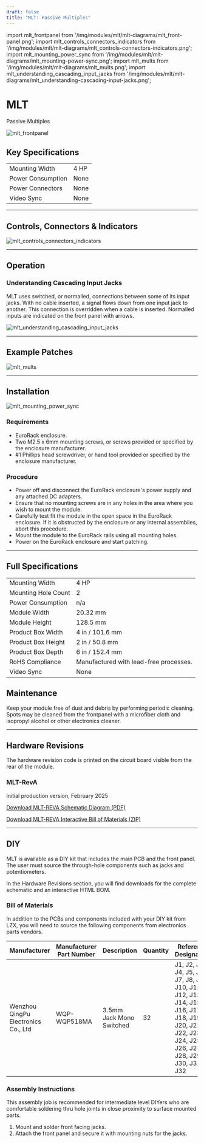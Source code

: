 ```yaml
---
draft: false
title: "MLT: Passive Multiples"
---
```


import mlt_frontpanel from '/img/modules/mlt/mlt-diagrams/mlt_front-panel.png';
import mlt_controls_connectors_indicators from '/img/modules/mlt/mlt-diagrams/mlt_controls-connectors-indicators.png';
import mlt_mounting_power_sync from '/img/modules/mlt/mlt-diagrams/mlt_mounting-power-sync.png';
import mlt_mults from '/img/modules/mlt/mlt-diagrams/mlt_mults.png';
import mlt_understanding_cascading_input_jacks from '/img/modules/mlt/mlt-diagrams/mlt_understanding-cascading-input-jacks​.png';

# MLT
<span class="head2_nolink">Passive Multiples</span>

<img src={mlt_frontpanel} alt="mlt_frontpanel"/>

<!-- ## Overview -->

## Key Specifications

|                   |                                                                                 |
| ----------------- | ------------------------------------------------------------------------------- |
| Mounting Width    | 4 HP                                                                            |
| Power Consumption | None                                                                            |
| Power Connectors  | None                                                                            |
| Video Sync        | None                                                                            |

---

## Controls, Connectors & Indicators

<img src={mlt_controls_connectors_indicators} alt="mlt_controls_connectors_indicators"/>

---

## Operation

### Understanding Cascading Input Jacks​

MLT uses switched, or normalled, connections between some of its input jacks. With no cable inserted, a signal flows down from one input jack to another. This connection is overridden when a cable is inserted. Normalled inputs are indicated on the front panel with arrows.

<img src={mlt_understanding_cascading_input_jacks} alt="mlt_understanding_cascading_input_jacks"/>

---

## Example Patches

<img src={mlt_mults} alt="mlt_mults"/>

---

## Installation

<img src={mlt_mounting_power_sync} alt="mlt_mounting_power_sync"/>

### Requirements

* EuroRack enclosure.
* Two M2.5 x 6mm mounting screws, or screws provided or specified by the enclosure manufacturer.
* #1 Phillips head screwdriver, or hand tool provided or specified by the enclosure manufacturer.

### Procedure

* Power off and disconnect the EuroRack enclosure's power supply and any attached DC adapters.
* Ensure that no mounting screws are in any holes in the area where you wish to mount the module.
* Carefully test fit the module in the open space in the EuroRack enclosure. If it is obstructed by the enclosure or any internal assemblies, abort this procedure.
* Mount the module to the EuroRack rails using all mounting holes.
* Power on the EuroRack enclosure and start patching.

---

## Full Specifications

|                              |                                                                                 |
| ---------------------------- | ------------------------------------------------------------------------------- |
| Mounting Width               | 4 HP                                                                            |
| Mounting Hole Count          | 2                                                                               |
| Power Consumption            | n/a                                                                             |
| Module Width                 | 20.32 mm                                                                        |
| Module Height                | 128.5 mm                                                                        |
| Product Box Width            | 4 in / 101.6 mm                                                                 |
| Product Box Height           | 2 in / 50.8 mm                                                                  |
| Product Box Depth            | 6 in / 152.4 mm                                                                 |
| RoHS Compliance              | Manufactured with lead-free processes.                                          |
| Video Sync                   | None                                                                            |

<!--
| Manufacturer Part Number     |                                                                                 |
| Mounting Depth               | TODO mm                                                                         |
| Module Depth                 | TODO mm                                                                         |
| Product Weight               | TODO                                                                            |
| Included                     | DC barrel power cable, EuroRack power cable, red panel, green panel, blue panel |
-->

<!-- 
## Calibration -->

<!-- Calibration is not required for this module. -->

## Maintenance

Keep your module free of dust and debris by performing periodic cleaning. Spots may be cleaned from the frontpanel with a microfiber cloth and isopropyl alcohol or other electronics cleaner.

<!-- ## Troubleshooting -->

---

## Hardware Revisions

The hardware revision code is printed on the circuit board visible from the rear of the module.

### MLT-RevA

Initial production version, February 2025

[Download MLT-REVA Schematic Diagram (PDF)](/pdf/modules/mlt/MLT-REVA_Schematic_Diagram.pdf)

[Download MLT-REVA Interactive Bill of Materials (ZIP)](/zip/modules/mlt/MLT-REVA_Interactive_Bill_of_Materials.zip)

---

## DIY 

MLT is available as a DIY kit that includes the main PCB and the front panel.  The user must source the through-hole components such as jacks and potentiometers.

In the Hardware Revisions section, you will find downloads for the complete schematic and an interactive HTML BOM.

### Bill of Materials

In addition to the PCBs and components included with your DIY kit from LZX, you will need to source the following components from electronics parts vendors.

| Manufacturer                        | Manufacturer Part Number | Description                | Quantity | Reference Designators    |
| ----------------------------------- | ------------------------ | -------------------------- | -------- | -------------------------|
| Wenzhou QingPu Electronics Co., Ltd | WQP-WQP518MA             | 3.5mm Jack Mono Switched   | 32       | J1, J2, J3, J4, J5, J6, J7, J8, J9, J10, J11, J12, J13, J14, J15, J16, J17, J18, J19, J20, J21, J22, J23, J24, J25, J26, J27, J28, J29, J30, J31, J32 |

### Assembly Instructions

This assembly job is recommended for intermediate level DIYers who are comfortable soldering thru hole joints in close proximity to surface mounted parts.

1. Mount and solder front facing jacks.
2. Attach the front panel and secure it with mounting nuts for the jacks.